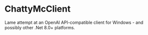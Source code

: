 # ChattyMcClient
Lame attempt at an OpenAI API-compatible client for Windows - and possibly other .Net 8.0+ platforms.
